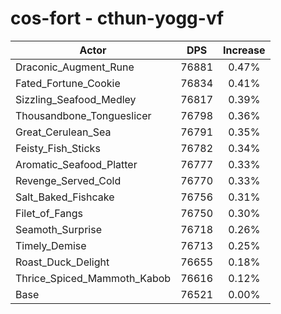 # cos-fort - cthun-yogg-vf
| Actor | DPS | Increase |
|---|:---:|:---:|
|Draconic_Augment_Rune|76881|0.47%|
|Fated_Fortune_Cookie|76834|0.41%|
|Sizzling_Seafood_Medley|76817|0.39%|
|Thousandbone_Tongueslicer|76798|0.36%|
|Great_Cerulean_Sea|76791|0.35%|
|Feisty_Fish_Sticks|76782|0.34%|
|Aromatic_Seafood_Platter|76777|0.33%|
|Revenge_Served_Cold|76770|0.33%|
|Salt_Baked_Fishcake|76756|0.31%|
|Filet_of_Fangs|76750|0.30%|
|Seamoth_Surprise|76718|0.26%|
|Timely_Demise|76713|0.25%|
|Roast_Duck_Delight|76655|0.18%|
|Thrice_Spiced_Mammoth_Kabob|76616|0.12%|
|Base|76521|0.00%|
